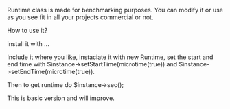 Runtime class is made for benchmarking purposes. You can modify it or use as you see fit in all your projects commercial or not.

How to use it?

install it with ...

Include it where you like, instaciate it with new Runtime, set the start and end time with $instance->setStartTime(microtime(true)) and $instance->setEndTime(microtime(true)).

Then to get runtime do $instance->sec();

This is basic version and will improve.
